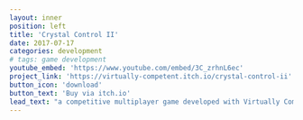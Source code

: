 ```yaml
---
layout: inner
position: left
title: 'Crystal Control II'
date: 2017-07-17
categories: development
# tags: game development
youtube_embed: 'https://www.youtube.com/embed/3C_zrhnL6ec'
project_link: 'https://virtually-competent.itch.io/crystal-control-ii'
button_icon: 'download'
button_text: 'Buy via itch.io'
lead_text: "a competitive multiplayer game developed with Virtually Competent"
---
```

